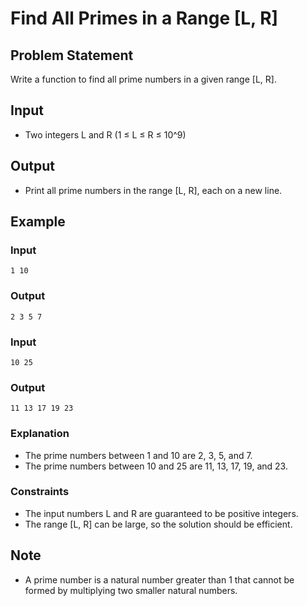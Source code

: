 # Find All Primes in a Range [L, R]

## Problem Statement

Write a function to find all prime numbers in a given range [L, R].

## Input

- Two integers L and R (1 ≤ L ≤ R ≤ 10^9)

## Output

- Print all prime numbers in the range [L, R], each on a new line.

## Example

### Input

```
1 10
```

### Output

```
2 3 5 7
```

### Input

```
10 25
```

### Output

```
11 13 17 19 23
```

### Explanation

- The prime numbers between 1 and 10 are 2, 3, 5, and 7.
- The prime numbers between 10 and 25 are 11, 13, 17, 19, and 23.

### Constraints

- The input numbers L and R are guaranteed to be positive integers.
- The range [L, R] can be large, so the solution should be efficient.

## Note

- A prime number is a natural number greater than 1 that cannot be formed by multiplying two smaller natural numbers.
